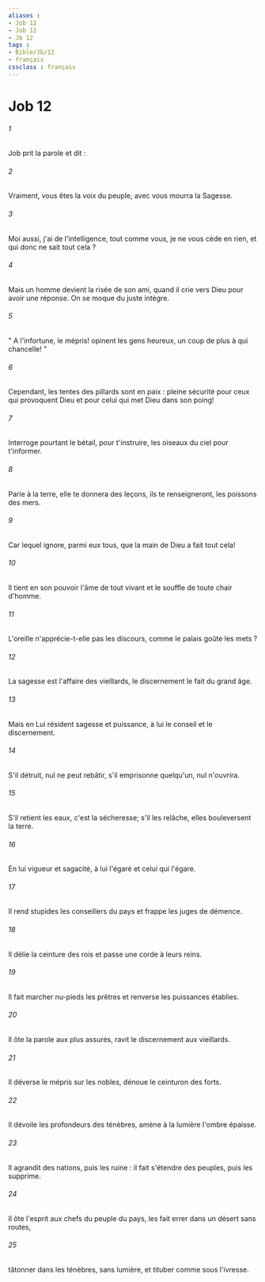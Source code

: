 ```yaml
---
aliases : 
- Job 12
- Job 12
- Jb 12
tags : 
- Bible/Jb/12
- français
cssclass : français
---
```


# Job 12

###### 1
Job prit la parole et dit : 
###### 2
Vraiment, vous êtes la voix du peuple, avec vous mourra la Sagesse. 
###### 3
Moi aussi, j'ai de l'intelligence, tout comme vous, je ne vous cède en rien, et qui donc ne sait tout cela ? 
###### 4
Mais un homme devient la risée de son ami, quand il crie vers Dieu pour avoir une réponse. On se moque du juste intègre. 
###### 5
" A l'infortune, le mépris! opinent les gens heureux, un coup de plus à qui chancelle! " 
###### 6
Cependant, les tentes des pillards sont en paix : pleine sécurité pour ceux qui provoquent Dieu et pour celui qui met Dieu dans son poing! 
###### 7
Interroge pourtant le bétail, pour t'instruire, les oiseaux du ciel pour t'informer. 
###### 8
Parle à la terre, elle te donnera des leçons, ils te renseigneront, les poissons des mers. 
###### 9
Car lequel ignore, parmi eux tous, que la main de Dieu a fait tout cela! 
###### 10
Il tient en son pouvoir l'âme de tout vivant et le souffle de toute chair d'homme. 
###### 11
L'oreille n'apprécie-t-elle pas les discours, comme le palais goûte les mets ? 
###### 12
La sagesse est l'affaire des vieillards, le discernement le fait du grand âge. 
###### 13
Mais en Lui résident sagesse et puissance, à lui le conseil et le discernement. 
###### 14
S'il détruit, nul ne peut rebâtir, s'il emprisonne quelqu'un, nul n'ouvrira. 
###### 15
S'il retient les eaux, c'est la sécheresse; s'il les relâche, elles bouleversent la terre. 
###### 16
En lui vigueur et sagacité, à lui l'égaré et celui qui l'égare. 
###### 17
Il rend stupides les conseillers du pays et frappe les juges de démence. 
###### 18
Il délie la ceinture des rois et passe une corde à leurs reins. 
###### 19
Il fait marcher nu-pieds les prêtres et renverse les puissances établies. 
###### 20
Il ôte la parole aux plus assurés, ravit le discernement aux vieillards. 
###### 21
Il déverse le mépris sur les nobles, dénoue le ceinturon des forts. 
###### 22
Il dévoile les profondeurs des ténèbres, amène à la lumière l'ombre épaisse. 
###### 23
Il agrandit des nations, puis les ruine : il fait s'étendre des peuples, puis les supprime. 
###### 24
Il ôte l'esprit aux chefs du peuple du pays, les fait errer dans un désert sans routes, 
###### 25
tâtonner dans les ténèbres, sans lumière, et tituber comme sous l'ivresse. 
